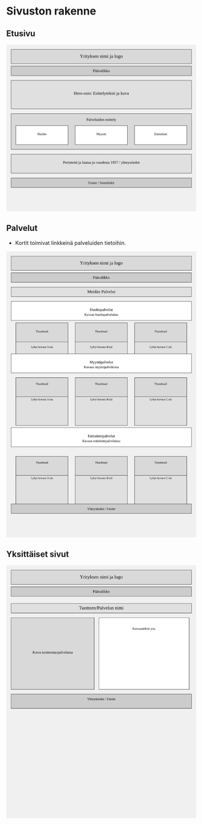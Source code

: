 # Sivuston rakenne

## Etusivu

![Etusivu](etusivu.svg)

## Palvelut

- Kortit toimivat linkkeinä palveluiden tietoihin.

![Palvelut](palvelut.svg)

## Yksittäiset sivut

![Yksittäiset sivut](yksittainen_sivu.svg)
